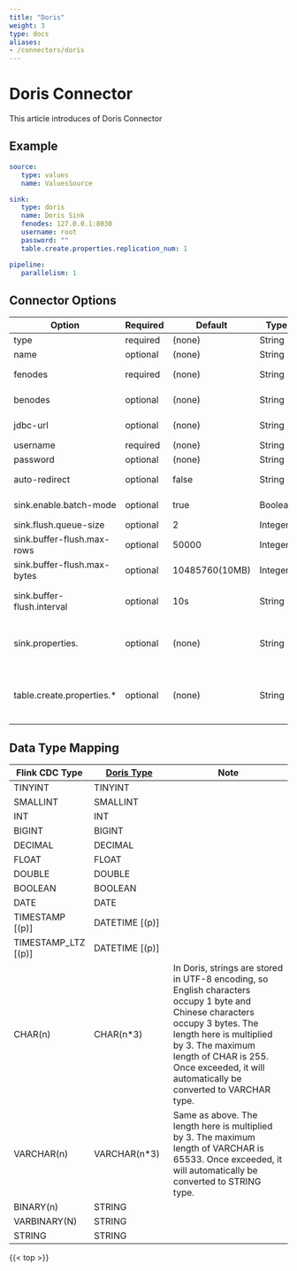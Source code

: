 ```yaml
---
title: "Doris"
weight: 3
type: docs
aliases:
- /connectors/doris
---
```

<!--
Licensed to the Apache Software Foundation (ASF) under one
or more contributor license agreements.  See the NOTICE file
distributed with this work for additional information
regarding copyright ownership.  The ASF licenses this file
to you under the Apache License, Version 2.0 (the
"License"); you may not use this file except in compliance
with the License.  You may obtain a copy of the License at

  http://www.apache.org/licenses/LICENSE-2.0

Unless required by applicable law or agreed to in writing,
software distributed under the License is distributed on an
"AS IS" BASIS, WITHOUT WARRANTIES OR CONDITIONS OF ANY
KIND, either express or implied.  See the License for the
specific language governing permissions and limitations
under the License.
-->

# Doris Connector

This article introduces of Doris Connector

## Example


```yaml
source:
   type: values
   name: ValuesSource

sink:
   type: doris
   name: Doris Sink
   fenodes: 127.0.0.1:8030
   username: root
   password: ""
   table.create.properties.replication_num: 1

pipeline:
   parallelism: 1

```

## Connector Options

<div class="highlight">
<table class="colwidths-auto docutils">
     <thead>
       <tr>
         <th class="text-left" style="width: 10%">Option</th>
         <th class="text-left" style="width: 8%">Required</th>
         <th class="text-left" style="width: 7%">Default</th>
         <th class="text-left" style="width: 10%">Type</th>
         <th class="text-left" style="width: 65%">Description</th>
       </tr>
     </thead>
     <tbody>
     <tr>
       <td>type</td>
       <td>required</td>
       <td style="word-wrap: break-word;">(none)</td>
       <td>String</td>
       <td>Specify the Sink to use, here is <code>'doris'</code>.</td>
     </tr>
     <tr>
       <td>name</td>
       <td>optional</td>
       <td style="word-wrap: break-word;">(none)</td>
       <td>String</td>
       <td> Name of PipeLine </td>
     </tr>
      <tr>
       <td>fenodes</td>
       <td>required</td>
       <td style="word-wrap: break-word;">(none)</td>
       <td>String</td>
       <td>Http address of Doris cluster FE, such as 127.0.0.1:8030 </td>
     </tr>
      <tr>
       <td>benodes</td>
       <td>optional</td>
       <td style="word-wrap: break-word;">(none)</td>
       <td>String</td>
       <td>Http address of Doris cluster BE, such as 127.0.0.1:8040 </td>
     </tr>
     <tr>
       <td>jdbc-url</td>
       <td>optional</td>
       <td style="word-wrap: break-word;">(none)</td>
       <td>String</td>
       <td>JDBC address of Doris cluster, for example: jdbc:mysql://127.0.0.1:9030/db</td>
     </tr>
     <tr>
       <td>username</td>
       <td>required</td>
       <td style="word-wrap: break-word;">(none)</td>
       <td>String</td>
       <td>Username of Doris cluster</td>
     </tr>
     <tr>
       <td>password</td>
       <td>optional</td>
       <td style="word-wrap: break-word;">(none)</td>
       <td>String</td>
       <td>Password for Doris cluster</td>
     </tr>
     <tr>
       <td>auto-redirect</td>
       <td>optional</td>
       <td style="word-wrap: break-word;">false</td>
       <td>String</td>
       <td> Whether to write through FE redirection and directly connect to BE to write </td>
     </tr>
     <tr>
       <td>sink.enable.batch-mode</td>
       <td>optional</td>
       <td style="word-wrap: break-word;">true</td>
       <td>Boolean</td>
       <td> Whether to use the batch method to write to Doris </td>
     </tr>
     <tr>
       <td>sink.flush.queue-size</td>
       <td>optional</td>
       <td style="word-wrap: break-word;">2</td>
       <td>Integer</td>
       <td> Queue size for batch writing
       </td>
     </tr>
     <tr>
       <td>sink.buffer-flush.max-rows</td>
       <td>optional</td>
       <td style="word-wrap: break-word;">50000</td>
       <td>Integer</td>
       <td>Maximum number of Flush records in a single batch</td>
     </tr>
     <tr>
       <td>sink.buffer-flush.max-bytes</td>
       <td>optional</td>
       <td style="word-wrap: break-word;">10485760(10MB)</td>
       <td>Integer</td>
       <td>Maximum number of bytes flushed in a single batch</td>
     </tr>
     <tr>
       <td>sink.buffer-flush.interval</td>
       <td>optional</td>
       <td style="word-wrap: break-word;">10s</td>
       <td>String</td>
       <td>Flush interval duration. If this time is exceeded, the data will be flushed asynchronously</td>
     </tr>
     <tr>
       <td>sink.properties.</td>
       <td>optional</td>
       <td style="word-wrap: break-word;">(none)</td>
       <td>String</td>
       <td> Parameters of StreamLoad.
         For example: <code> sink.properties.strict_mode: true</code>.
         See more about <a href="https://doris.apache.org/docs/dev/sql-manual/sql-statements/Data-Manipulation-Statements/Load/STREAM-LOAD/"> StreamLoad Properties properties</a></td>
       </td>
     </tr>
     <tr>
       <td>table.create.properties.*</td>
       <td>optional</td>
       <td style="word-wrap: break-word;">(none)</td>
       <td>String</td>
       <td>Create the Properties configuration of the table.
         For example: <code> table.create.properties.replication_num: 1</code>.
         See more about <a href="https://doris.apache.org/docs/dev/sql-manual/sql-statements/Data-Definition-Statements/Create/CREATE-TABLE/"> Doris Table Properties properties</a></td>
       </td>
     </tr>
     </tbody>
</table>
</div>

## Data Type Mapping

<div class="wy-table-responsive">
<table class="colwidths-auto docutils">
    <thead>
      <tr>
        <th class="text-left" style="width:10%;">Flink CDC Type</th>
        <th class="text-left" style="width:30%;"><a href="https://doris.apache.org/docs/dev/sql-manual/sql-types/Data-Types/BOOLEAN/">Doris Type</a></th>
        <th class="text-left" style="width:60%;">Note</th>
      </tr>
    </thead>
    <tbody>
    <tr>
      <td>TINYINT</td>
      <td>TINYINT</td>
      <td></td>
    </tr>
    <tr>
      <td>SMALLINT</td>
      <td>SMALLINT</td>
      <td></td>
    </tr>
    <tr>
      <td>INT</td>
      <td>INT</td>
      <td></td>
    </tr>
    <tr>
      <td>BIGINT</td>
      <td>BIGINT</td>
      <td></td>
    </tr>
   <tr>
      <td>DECIMAL</td>
      <td>DECIMAL</td>
      <td></td>
    </tr>
    <tr>
      <td>FLOAT</td>
      <td>FLOAT</td>
      <td></td>
    </tr>
    <tr>
      <td>DOUBLE</td>
      <td>DOUBLE</td>
      <td></td>
    </tr>
    <tr>
      <td>BOOLEAN</td>
      <td>BOOLEAN</td>
      <td></td>
    </tr>
    <tr>
      <td>DATE</td>
      <td>DATE</td>
      <td></td>
    </tr>
    <tr>
      <td>TIMESTAMP [(p)]</td>
      <td>DATETIME [(p)]</td>
      <td></td>
    </tr>
    <tr>
      <td>TIMESTAMP_LTZ [(p)]
      </td>
      <td>DATETIME [(p)]
      </td>
      <td></td>
    </tr>
    <tr>
      <td>CHAR(n)</td>
      <td>CHAR(n*3)</td>
      <td>In Doris, strings are stored in UTF-8 encoding, so English characters occupy 1 byte and Chinese characters occupy 3 bytes. The length here is multiplied by 3. The maximum length of CHAR is 255. Once exceeded, it will automatically be converted to VARCHAR type.</td>
    </tr>
    <tr>
      <td>VARCHAR(n)</td>
      <td>VARCHAR(n*3)</td>
      <td>Same as above. The length here is multiplied by 3. The maximum length of VARCHAR is 65533. Once exceeded, it will automatically be converted to STRING type.</td>
    </tr>
    <tr>
      <td>
        BINARY(n)
      </td>
      <td>STRING</td>
      <td></td>
    </tr>
    <tr>
      <td>
        VARBINARY(N)
      </td>
      <td>STRING</td>
      <td></td>
    </tr>
    <tr>
      <td>STRING</td>
      <td>STRING</td>
      <td></td>
    </tr>
    </tbody>
</table>
</div>

{{< top >}}

